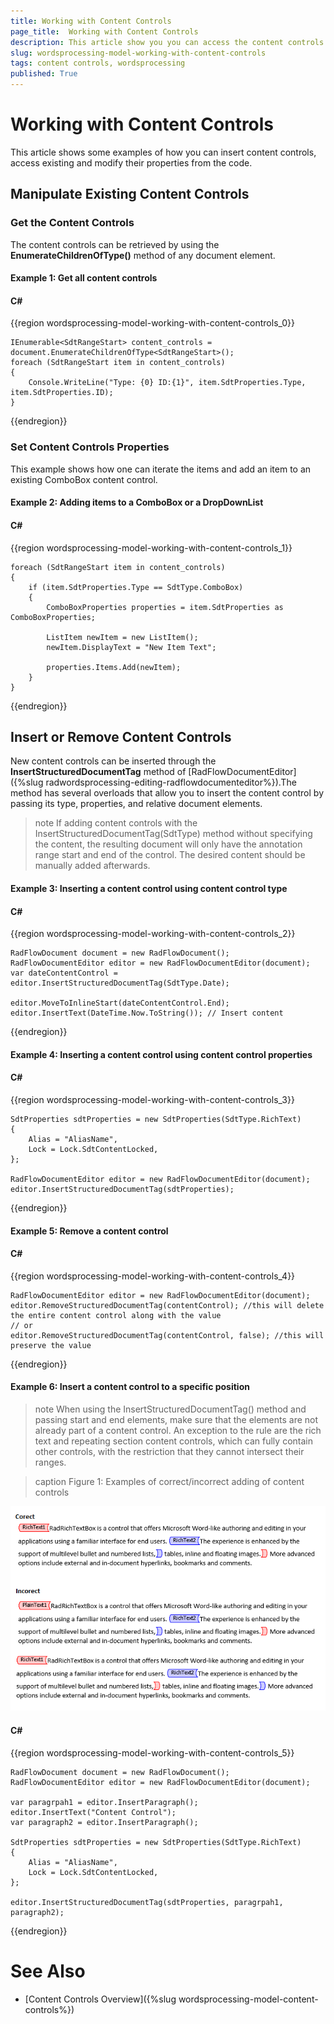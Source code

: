 ```yaml
---
title: Working with Content Controls
page_title:  Working with Content Controls
description: This article show you you can access the content controls in code
slug: wordsprocessing-model-working-with-content-controls
tags: content controls, wordsprocessing
published: True
---
```


# Working with Content Controls 

This article shows some examples of how you can insert content controls, access existing and modify their properties from the code. 

## Manipulate Existing Content Controls

### Get the Content Controls 

The content controls can be retrieved by using the __EnumerateChildrenOfType()__ method of any document element. 

#### Example 1: Get all content controls

#### __C#__

{{region wordsprocessing-model-working-with-content-controls_0}}

    IEnumerable<SdtRangeStart> content_controls = document.EnumerateChildrenOfType<SdtRangeStart>();
    foreach (SdtRangeStart item in content_controls)
    {
        Console.WriteLine("Type: {0} ID:{1}", item.SdtProperties.Type, item.SdtProperties.ID);
    }

{{endregion}}

### Set Content Controls Properties

This example shows how one can iterate the items and add an item to an existing ComboBox content control. 

#### Example 2: Adding items to a ComboBox or a DropDownList

#### __C#__

{{region wordsprocessing-model-working-with-content-controls_1}}

    foreach (SdtRangeStart item in content_controls)
    {
        if (item.SdtProperties.Type == SdtType.ComboBox)
        {
            ComboBoxProperties properties = item.SdtProperties as ComboBoxProperties;

            ListItem newItem = new ListItem();
            newItem.DisplayText = "New Item Text";

            properties.Items.Add(newItem);
        }
    }
{{endregion}}

## Insert or Remove Content Controls

New content controls can be inserted through the **InsertStructuredDocumentTag** method of [RadFlowDocumentEditor]({%slug radwordsprocessing-editing-radflowdocumenteditor%}).The method has several overloads that allow you to insert the content control by passing its type, properties, and relative document elements. 

>note If adding content controls with the InsertStructuredDocumentTag(SdtType) method without specifying the content, the resulting document will only have the annotation range start and end of the control. The desired content should be manually added afterwards. 

#### Example 3: Inserting a content control using content control type

#### __C#__

{{region wordsprocessing-model-working-with-content-controls_2}}

    RadFlowDocument document = new RadFlowDocument();
    RadFlowDocumentEditor editor = new RadFlowDocumentEditor(document);
    var dateContentControl = editor.InsertStructuredDocumentTag(SdtType.Date);

    editor.MoveToInlineStart(dateContentControl.End);
    editor.InsertText(DateTime.Now.ToString()); // Insert content
  
{{endregion}}

#### Example 4: Inserting a content control using content control properties

#### __C#__

{{region wordsprocessing-model-working-with-content-controls_3}}

    SdtProperties sdtProperties = new SdtProperties(SdtType.RichText)
    {
        Alias = "AliasName",
        Lock = Lock.SdtContentLocked,
    };

    RadFlowDocumentEditor editor = new RadFlowDocumentEditor(document);
    editor.InsertStructuredDocumentTag(sdtProperties);

{{endregion}}

#### Example 5: Remove a content control

#### __C#__

{{region wordsprocessing-model-working-with-content-controls_4}}

    RadFlowDocumentEditor editor = new RadFlowDocumentEditor(document);
    editor.RemoveStructuredDocumentTag(contentControl); //this will delete the entire content control along with the value
    // or 
    editor.RemoveStructuredDocumentTag(contentControl, false); //this will preserve the value 

{{endregion}}

#### Example 6: Insert a content control to a specific position

>note When using the InsertStructuredDocumentTag() method and passing start and end elements, make sure that the elements are not already part of a content control.  An exception to the rule are the rich text and repeating section content controls, which can fully contain other controls, with the restriction that they cannot intersect their ranges. 

>caption Figure 1: Examples of correct/incorrect adding of content controls

![working-with-content-controls001](images/working-with-content-controls001.png)		


#### __C#__

{{region wordsprocessing-model-working-with-content-controls_5}}

    RadFlowDocument document = new RadFlowDocument();
    RadFlowDocumentEditor editor = new RadFlowDocumentEditor(document);

    var paragrpah1 = editor.InsertParagraph();
    editor.InsertText("Content Control");
    var paragraph2 = editor.InsertParagraph();

    SdtProperties sdtProperties = new SdtProperties(SdtType.RichText)
    {
        Alias = "AliasName",
        Lock = Lock.SdtContentLocked,
    };

    editor.InsertStructuredDocumentTag(sdtProperties, paragrpah1, paragraph2);

{{endregion}}

# See Also
* [Content Controls Overview]({%slug wordsprocessing-model-content-controls%})
